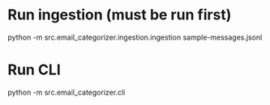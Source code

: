 # Run ingestion (must be run first)
python -m src.email_categorizer.ingestion.ingestion sample-messages.jsonl

# Run CLI
python -m src.email_categorizer.cli